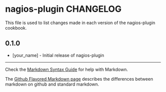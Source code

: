 nagios-plugin CHANGELOG
=======================

This file is used to list changes made in each version of the nagios-plugin cookbook.

0.1.0
-----
- [your_name] - Initial release of nagios-plugin

- - -
Check the [Markdown Syntax Guide](http://daringfireball.net/projects/markdown/syntax) for help with Markdown.

The [Github Flavored Markdown page](http://github.github.com/github-flavored-markdown/) describes the differences between markdown on github and standard markdown.

